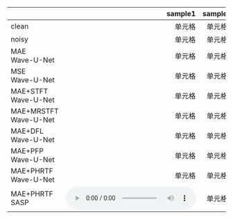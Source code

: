 |       | sample1 | sample2 | sample2 | sample2 | sample2 | sample2 |
| :-----| ----: | :----: | :----: | :----: | :----: | :----: |
| clean | 单元格 | 单元格 | 单元格 | 单元格 | 单元格 | 单元格 |
| noisy | 单元格 | 单元格 | 单元格 | 单元格 | 单元格 | 单元格 |
| MAE <br> Wave-U-Net | 单元格 | 单元格 | 单元格 | 单元格 | 单元格 | 单元格 |
| MSE <br> Wave-U-Net | 单元格 | 单元格 | 单元格 | 单元格 | 单元格 | 单元格 |
| MAE+STFT <br> Wave-U-Net | 单元格 | 单元格 | 单元格 | 单元格 | 单元格 | 单元格 |
| MAE+MRSTFT <br> Wave-U-Net | 单元格 | 单元格 | 单元格 | 单元格 | 单元格 | 单元格 |
| MAE+DFL <br> Wave-U-Net | 单元格 | 单元格 | 单元格 | 单元格 | 单元格 | 单元格 |
| MAE+PFP <br> Wave-U-Net | 单元格 | 单元格 | 单元格 | 单元格 | 单元格 | 单元格 |
| MAE+PHRTF <br> Wave-U-Net | 单元格 | 单元格 | 单元格 | 单元格 | 单元格 | 单元格 |
| MAE+PHRTF <br> SASP | <audio width="10" src="./audios/p232_001.wav" controls="controls"/>| 单元格 | 单元格 | 单元格 | 单元格 | 单元格 |
